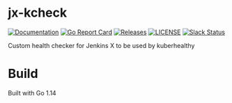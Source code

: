 # jx-kcheck

[![Documentation](https://godoc.org/github.com/jenkins-x/jx-kcheck?status.svg)](https://pkg.go.dev/mod/github.com/jenkins-x/jx-kcheck)
[![Go Report Card](https://goreportcard.com/badge/github.com/jenkins-x/jx-kcheck)](https://goreportcard.com/report/github.com/jenkins-x/jx-kcheck)
[![Releases](https://img.shields.io/github/release-pre/jenkins-x-labs/jx-kcheck.svg)](https://github.com/jenkins-x/jx-kcheck/releases)
[![LICENSE](https://img.shields.io/github/license/jenkins-x-labs/jx-kcheck.svg)](https://github.com/jenkins-x/jx-kcheck/blob/master/LICENSE)
[![Slack Status](https://img.shields.io/badge/slack-join_chat-white.svg?logo=slack&style=social)](https://slack.k8s.io/)

Custom health checker for Jenkins X to be used by kuberhealthy

# Build

Built with Go 1.14